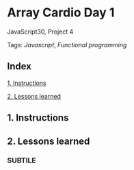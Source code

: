 # Array Cardio Day 1
JavaScript30, Project 4

Tags: *Javascript*, *Functional programming*


## Index

[1. Instructions](#1-instructions/) 

[2. Lessons learned](#2-lessons-learned)



## 1. Instructions



## 2. Lessons learned
### SUBTILE